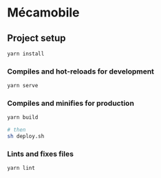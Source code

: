 # Mécamobile

## Project setup

```bash
yarn install
```

### Compiles and hot-reloads for development

```bash
yarn serve
```

### Compiles and minifies for production

```bash
yarn build

# then
sh deploy.sh
```

### Lints and fixes files

```bash
yarn lint
```

